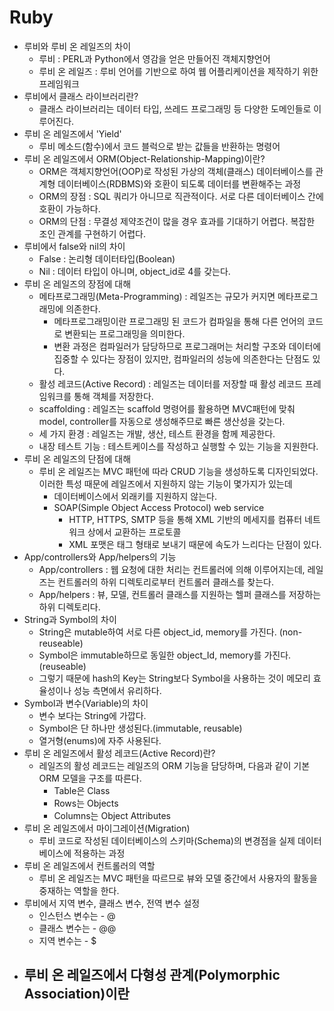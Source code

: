 # Ruby

- 루비와 루비 온 레일즈의 차이
  - 루비 : PERL과 Python에서 영감을 얻은 만들어진 객체지향언어
  - 루비 온 레일즈 : 루비 언어를 기반으로 하여 웹 어플리케이션을 제작하기 위한 프레임워크
- 루비에서 클래스 라이브러리란?
  - 클래스 라이브러리는 데이터 타입, 쓰레드 프로그래밍 등 다양한 도메인들로 이루어진다.
- 루비 온 레일즈에서 'Yield'
  - 루비 메소드(함수)에서 코드 블럭으로 받는 값들을 반환하는 명령어
- 루비 온 레일즈에서 ORM(Object-Relationship-Mapping)이란?
  - ORM은 객체지향언어(OOP)로 작성된 가상의 객체(클래스) 데이터베이스를 관계형 데이터베이스(RDBMS)와 호환이 되도록 데이터를 변환해주는 과정
  - ORM의 장점 : SQL 쿼리가 아니므로 직관적이다. 서로 다른 데이터베이스 간에 호환이 가능하다.
  - ORM의 단점 : 무결성 제약조건이 많을 경우 효과를 기대하기 어렵다. 복잡한 조인 관계를 구현하기 어렵다.
- 루비에서 false와 nil의 차이
  - False : 논리형 데이터타입(Boolean)
  - Nil : 데이터 타입이 아니며, object_id로 4를 갖는다.
- 루비 온 레일즈의 장점에 대해
  - 메타프로그래밍(Meta-Programming) : 레일즈는 규모가 커지면 메타프로그래밍에 의존한다.
    - 메타프로그래밍이란 프로그래밍 된 코드가 컴파일을 통해 다른 언어의 코드로 변환되는 프로그래밍을 의미한다.
    - 변환 과정은 컴파일러가 담당하므로 프로그래머는 처리할 구조와 데이터에 집중할 수 있다는 장점이 있지만, 컴파일러의 성능에 의존한다는 단점도 있다.
  - 활성 레코드(Active Record) : 레일즈는 데이터를 저장할 때 활성 레코드 프레임워크를 통해 객체를 저장한다.
  - scaffolding : 레일즈는 scaffold 명령어를 활용하면 MVC패턴에 맞춰 model, controller를 자동으로 생성해주므로 빠른 생산성을 갖는다.
  - 세 가지 환경 : 레일즈는 개발, 생산, 테스트 환경을 함께 제공한다.
  - 내장 테스트 기능 : 테스트케이스를 작성하고 실행할 수 있는 기능을 지원한다.
- 루비 온 레일즈의 단점에 대해
  - 루비 온 레일즈는 MVC 패턴에 따라 CRUD 기능을 생성하도록 디자인되었다. 이러한 특성 때문에 레일즈에서 지원하지 않는 기능이 몇가지가 있는데
    - 데이터베이스에서 외래키를 지원하지 않는다.
    - SOAP(Simple Object Access Protocol) web service
      - HTTP, HTTPS, SMTP 등을 통해 XML 기반의 메세지를 컴퓨터 네트워크 상에서 교환하는 프로토콜
      - XML 포맷은 태그 형태로 보내기 때문에 속도가 느리다는 단점이 있다.
- App/controllers와 App/helpers의 기능
  - App/controllers : 웹 요청에 대한 처리는 컨트롤러에 의해 이루어지는데, 레일즈는 컨트롤러의 하위 디렉토리로부터 컨트롤러 클래스를 찾는다.
  - App/helpers : 뷰, 모델, 컨트롤러 클래스를 지원하는 헬퍼 클래스를 저장하는 하위 디렉토리다.
- String과 Symbol의 차이
  - String은 mutable하여 서로 다른 object_id, memory를 가진다. (non-reuseable)
  - Symbol은 immutable하므로 동일한 object_Id, memory를 가진다. (reuseable)
  - 그렇기 때문에 hash의 Key는 String보다 Symbol을 사용하는 것이 메모리 효율성이나 성능 측면에서 유리하다.
- Symbol과 변수(Variable)의 차이
  - 변수 보다는 String에 가깝다.
  - Symbol은 단 하나만 생성된다.(immutable, reusable)
  - 열거형(enums)에 자주 사용된다.
- 루비 온 레일즈에서 활성 레코드(Active Record)란?
  - 레일즈의 활성 레코드는 레일즈의 ORM 기능을 담당하며, 다음과 같이 기본 ORM 모델을 구조를 따른다.
    - Table은 Class
    - Rows는 Objects
    - Columns는 Object Attributes
- 루비 온 레일즈에서 마이그레이션(Migration)
  - 루비 코드로 작성된 데이터베이스의 스키마(Schema)의 변경점을 실제 데이터베이스에 적용하는 과정
- 루비 온 레일즈에서 컨트롤러의 역할
  - 루비 온 레일즈는 MVC 패턴을 따르므로 뷰와 모델 중간에서 사용자의 활동을 중재하는 역할을 한다.
- 루비에서 지역 변수, 클래스 변수, 전역 변수 설정
  - 인스턴스 변수는 - @
  - 클래스 변수는 - @@
  - 지역 변수는 - $
- 루비 온 레일즈에서 다형성 관계(Polymorphic Association)이란
  - 